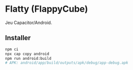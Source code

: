 # Flatty (FlappyCube)

Jeu Capacitor/Android.

## Installer
```bash
npm ci
npx cap copy android
npm run android:build
# APK: android/app/build/outputs/apk/debug/app-debug.apk
